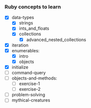 ### Ruby concepts to learn

- [X] data-types
    - [X] strings
    - [X] ints_and_floats
    - [X] collections
        - [X] advanced_nested_collections
- [X] iteration
- [X] enumerables:
    - [X] intro
    - [X] objects
- [X] initialize
- [ ] command-query
- [ ] objects-and-methods:
    - [ ] exercise-1
    - [ ] exercise-2
- [ ] problem-solving
- [ ] mythical-creatures
